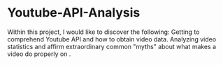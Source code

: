 # Youtube-API-Analysis

Within this project, I would like to discover the following:
Getting to comprehend Youtube API and how to obtain video data.
Analyzing video statistics and affirm extraordinary common "myths" about what makes a video do properly on .
